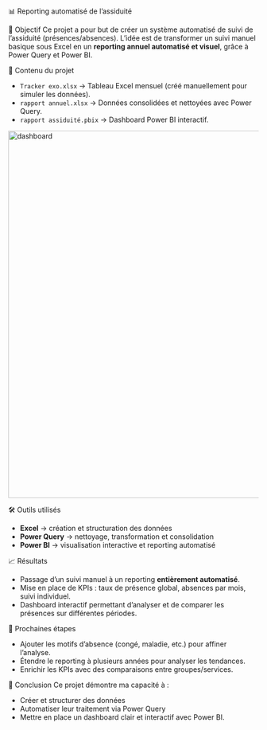 📊 Reporting automatisé de l’assiduité

🎯 Objectif
Ce projet a pour but de créer un système automatisé de suivi de l’assiduité (présences/absences). 
L’idée est de transformer un suivi manuel basique sous Excel en un **reporting annuel automatisé et visuel**, grâce à Power Query et Power BI.



📂 Contenu du projet
- `Tracker exo.xlsx` → Tableau Excel mensuel (créé manuellement pour simuler les données).
- `rapport annuel.xlsx` → Données consolidées et nettoyées avec Power Query.
- `rapport assiduité.pbix` → Dashboard Power BI interactif.

<img width="1341" height="738" alt="dashboard" src="https://github.com/user-attachments/assets/ecfa8d48-a676-4654-897d-5c9f9ba6b575" />



🛠️ Outils utilisés
- **Excel** → création et structuration des données
- **Power Query** → nettoyage, transformation et consolidation
- **Power BI** → visualisation interactive et reporting automatisé



📈 Résultats
- Passage d’un suivi manuel à un reporting **entièrement automatisé**.
- Mise en place de KPIs : taux de présence global, absences par mois, suivi individuel.
- Dashboard interactif permettant d’analyser et de comparer les présences sur différentes périodes.



🚀 Prochaines étapes
- Ajouter les motifs d’absence (congé, maladie, etc.) pour affiner l’analyse.
- Étendre le reporting à plusieurs années pour analyser les tendances.
- Enrichir les KPIs avec des comparaisons entre groupes/services.



📌 Conclusion
Ce projet démontre ma capacité à :
- Créer et structurer des données
- Automatiser leur traitement via Power Query
- Mettre en place un dashboard clair et interactif avec Power BI.


